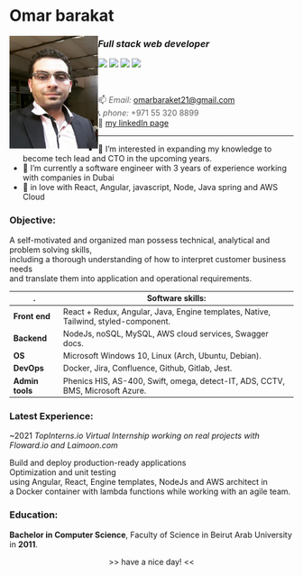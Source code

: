 # **Omar barakat**
<img align="left" src=https://github.com/omarstar/Skills_Tree/blob/cv_MD/faceMe.png> 

### _Full stack web developer_

![](https://img.shields.io/badge/Frontend-React-61dbfb?style=plastic&logo=React) ![](https://img.shields.io/badge/Backend-NodeJs-important?style=plastic&logo=Node.js&logoColor=white&color=important) ![](https://img.shields.io/badge/Database-MySQL-informational?style=plastic&logo=MySQL&logoColor=white) ![](https://img.shields.io/badge/Database-MongoDB-green?style=plastic&logo=MongoDB&color=#47A248)

</br>

>📫 _Email:_  omarbaraket21@gmail.com  
📞 _phone:_  +971 55 320 8899  
💼 [my linkedIn page](https://lb.linkedin.com/in/omar-barakat-b20287a3)

<hr>

- 👀 I’m interested in expanding my knowledge to become tech lead and CTO in the upcoming years.
- 🌱 I’m currently a software engineer with 3 years of experience working with companies in Dubai
- 💞️ in love with React, Angular, javascript, Node, Java spring and AWS Cloud


### **Objective:**
A self-motivated and organized man possess technical, analytical and problem solving skills,\
including a thorough understanding of how to interpret customer business needs\
and translate them into application and operational requirements.

| . | **Software skills:** |
| --- | --- |
| **Front end** | React + Redux, Angular, Java, Engine templates, Native, Tailwind, styled-component.
| **Backend** | NodeJs, noSQL, MySQL, AWS cloud services, Swagger docs.
| **OS** | Microsoft Windows 10, Linux (Arch, Ubuntu, Debian).
| **DevOps** | Docker, Jira, Confluence, Github, Gitlab, Jest.
| **Admin tools** | Phenics HIS, AS-400, Swift, omega, detect-IT, ADS, CCTV, BMS, Microsoft Azure.

### **Latest Experience:**

~2021 *TopInterns.io Virtual Internship working on real projects with Floward.io and Laimoon.com*

Build and deploy production-ready applications\
Optimization and unit testing\
using Angular, React, Engine templates, NodeJs and AWS architect in\
a Docker container with lambda functions while working with an agile team.

### **Education:**
**Bachelor in Computer Science**, Faculty of Science in Beirut Arab University in **2011**.
 
<p align="center">
 >> have a nice day! <<
 </p>
 
<!---
Omar Barakat/omarstar is a ✨ special ✨ repository because its `README.md` (this file) appears on your GitHub profile.
You can click the Preview link to take a look at your changes.
--->
